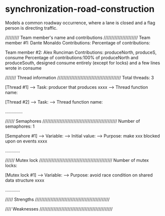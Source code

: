 # synchronization-road-construction
Models a common roadway occurrence, where a lane is closed and a flag person 
is directing traffic.

///////// Team member's name and contributions //////////////////////
Team member #1: Dante Monaldo
Contributions:
Percentage of contributions:

Team member #2: Alex Runciman
Contributions: produceNorth, produceS, consume
Percentage of contributions:100% of produceNorth and produceSouth, 
designed consume entirely (except for locks) and a few lines wrote in consume



/////// Thread information /////////////////////////////////////////
Total threads: 3

[Thread #1]
  --> Task: producer that produces xxxx
  --> Thread function name:

[Thread #2]
  --> Task:
  --> Thread function name:

..............



////// Semaphores ////////////////////////////////////////////////
Number of semaphores: 1

[Sempahore #1]
  --> Variable:
  --> Initial value:
  --> Purpose: make xxx blocked upon on events xxxx

............



////// Mutex lock ///////////////////////////////////////////////
Number of mutex locks: 

[Mutex lock #1]
  --> Variable:
  --> Purpose: avoid race condition on shared data structure xxxx

............


///// Strengths  ////////////////////////////////////////////////









//// Weaknesses ///////////////////////////////////////////////
